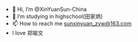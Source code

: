 - 👋 Hi, I’m @XinYuanSun-China
- 🌱 I’m studying in highschool(田家炳)
- 📫 How to reach me sunxinyuan_zyw@163.com
- I love 郑喻文

<!---
XinYuanSun-China/XinYuanSun-China is a ✨ special ✨ repository because its `README.md` (this file) appears on your GitHub profile.
You can click the Preview link to take a look at your changes.
--->
